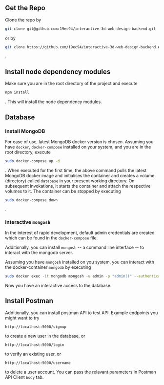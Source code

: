 ## Get the Repo
Clone the repo by
```bash
git clone git@github.com:19ec94/interactive-3d-web-design-backend.git
```
or by
```bash
git clone https://github.com/19ec94/interactive-3d-web-design-backend.git
```
.
## Install node dependency modules
Make sure you are in the root directory of the project and execute 
```bash
npm install
```
. This will install the node dependency modules.

## Database 
### Install MongoDB
For ease of use, latest MongoDB docker version is chosen.
Assuming you have `docker`, `docker-compose` installed on your system, and you
are in the root directory, execute
```bash
sudo docker-compose up -d
```
. When executed for the first time, the above command pulls the latest MongoDB
docker image and initialises the container and  creates a volume (directory) called `database` in your present working
directory. On subsequent invokations, it starts the container and attach the
respective volumes to it.  The container can be stopped by executing
```bash
sudo docker-compose down
```
.
### Interactive `mongosh`
In the interest of rapid development, default admin credentials are created
which can be found in the `docker-compose` file. 

Additionally, you can install `mongosh` -- a command line interface -- to
interact with the mongodb server. 

Assuming you have `mongosh` installed on you system, you can interact with the docker-container
`mongodb` by executing
```bash
sudo docker exec -it mongodb mongosh -u admin -p "admin()" --authenticationDatabase admin
```
Now you have an interactive access to the database. 

## Install Postman
Additionally, you can install postman API to test API.
Example endpoints you might want to try
```
http://localhost:5000/signup
```
to create a new user in the database, or
```
http://localhost:5000/login
```
to verify an existing user, or
```
http://localhost:5000/username
```
to delete a user account.
You can pass the relavant parameters in Postman API Client `body` tab. 
